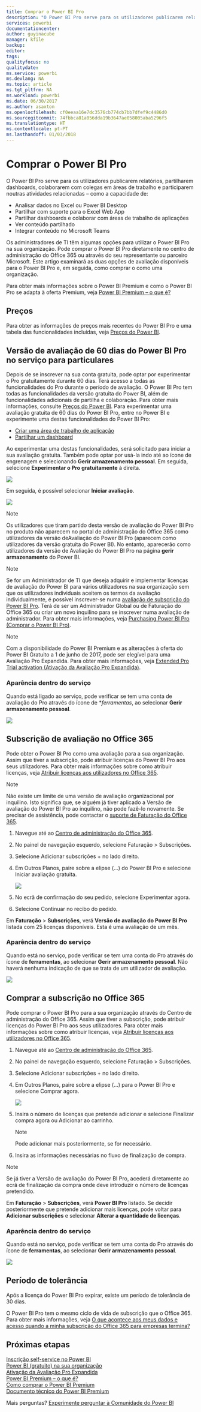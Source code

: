 ```yaml
---
title: Comprar o Power BI Pro
description: "O Power BI Pro serve para os utilizadores publicarem relatórios, partilharem dashboards, colaborarem com colegas em áreas de trabalho e participarem noutras atividades relacionadas."
services: powerbi
documentationcenter: 
author: guyinacube
manager: kfile
backup: 
editor: 
tags: 
qualityfocus: no
qualitydate: 
ms.service: powerbi
ms.devlang: NA
ms.topic: article
ms.tgt_pltfrm: NA
ms.workload: powerbi
ms.date: 06/30/2017
ms.author: asaxton
ms.openlocfilehash: cf0eeaa16e7dc3576cb774cb7bb7dfef9c4486d0
ms.sourcegitcommit: 74fbbca81a056dda19b3647ae058005aba5296f5
ms.translationtype: HT
ms.contentlocale: pt-PT
ms.lasthandoff: 01/03/2018
---
```

# <a name="purchasing-power-bi-pro"></a>Comprar o Power BI Pro
O Power BI Pro serve para os utilizadores publicarem relatórios, partilharem dashboards, colaborarem com colegas em áreas de trabalho e participarem noutras atividades relacionadas – como a capacidade de:

* Analisar dados no Excel ou Power BI Desktop
* Partilhar com suporte para o Excel Web App
* Partilhar dashboards e colaborar com áreas de trabalho de aplicações
* Ver conteúdo partilhado
* Integrar conteúdo no Microsoft Teams

Os administradores de TI têm algumas opções para utilizar o Power BI Pro na sua organização. Pode comprar o Power BI Pro diretamente no centro de administração do Office 365 ou através do seu representante ou parceiro Microsoft. Este artigo examinará as duas opções de avaliação disponíveis para o Power BI Pro e, em seguida, como comprar o como uma organização.

Para obter mais informações sobre o Power BI Premium e como o Power BI Pro se adapta à oferta Premium, veja [Power BI Premium – o que é?](service-premium.md)

## <a name="pricing"></a>Preços
Para obter as informações de preços mais recentes do Power BI Pro e uma tabela das funcionalidades incluídas, veja [Preços do Power BI](https://powerbi.microsoft.com/pricing/).

## <a name="in-service-power-bi-pro-60-day-trial-for-individuals"></a>Versão de avaliação de 60 dias do Power BI Pro no serviço para particulares
Depois de se inscrever na sua conta gratuita, pode optar por experimentar o Pro gratuitamente durante 60 dias. Terá acesso a todas as funcionalidades do Pro durante o período de avaliação. O Power BI Pro tem todas as funcionalidades da versão gratuita do Power BI, além de funcionalidades adicionais de partilha e colaboração. Para obter mais informações, consulte [Preços do Power BI](https://powerbi.microsoft.com/pricing). Para experimentar uma avaliação gratuita de 60 dias do Power BI Pro, entre no Power BI e experimente uma destas funcionalidades do Power BI Pro:

* [Criar uma área de trabalho de aplicação](service-create-distribute-apps.md)
* [Partilhar um dashboard](service-share-dashboards.md)

Ao experimentar uma destas funcionalidades, será solicitado para iniciar a sua avaliação gratuita. Também pode optar por usá-la indo até ao ícone de engrenagem e selecionando **Gerir armazenamento pessoal**. Em seguida, selecione **Experimentar o Pro gratuitamente** à direita.

![](media/service-admin-purchasing-power-bi-pro/powerbi-pro-trial1.png)

Em seguida, é possível selecionar **Iniciar avaliação**.

![](media/service-admin-purchasing-power-bi-pro/powerbi-pro-trial2.png)

> [!NOTE]
> Os utilizadores que tiram partido desta versão de avaliação do Power BI Pro no produto não aparecem no portal de administração do Office 365 como utilizadores da versão deAvaliação do Power BI Pro (aparecem como utilizadores da versão gratuita do Power BI). No entanto, aparecerão como utilizadores da versão de Avaliação do Power BI Pro na página **gerir armazenamento** do Power BI.

> [!NOTE]
> Se for um Administrador de TI que deseja adquirir e implementar licenças de avaliação do Power BI para vários utilizadores na sua organização sem que os utilizadores individuais aceitem os termos da avaliação individualmente, é possível inscrever-se numa [avaliação de subscrição do Power BI Pro](https://portal.office.com/Signup/MainSignup15.aspx?OfferId=d59682f3-3e3b-4686-9c00-7c7c1c736085&dl=POWER_BI_PRO). Terá de ser um Administrador Global ou de Faturação do Office 365 ou criar um novo inquilino para se inscrever numa avaliação de administrador. Para obter mais informações, veja [Purchasing Power BI Pro (Comprar o Power BI Pro)](service-admin-purchasing-power-bi-pro.md).

> [!NOTE]
> Com a disponibilidade do Power BI Premium e as alterações à oferta do Power BI Gratuito a 1 de junho de 2017, pode ser elegível para uma Avaliação Pro Expandida. Para obter mais informações, veja [Extended Pro Trial activation (Ativação da Avaliação Pro Expandida)](service-extended-pro-trial.md).

### <a name="what-this-looks-like-within-the-service"></a>Aparência dentro do serviço
Quando está ligado ao serviço, pode verificar se tem uma conta de avaliação do Pro através do ícone de **ferramentas*, ao selecionar **Gerir armazenamento pessoal**.

![](media/service-admin-purchasing-power-bi-pro/powerbi-pro-trial3.png)

## <a name="subscription-trial-in-office-365"></a>Subscrição de avaliação no Office 365
Pode obter o Power BI Pro como uma avaliação para a sua organização. Assim que tiver a subscrição, pode atribuir licenças do Power BI Pro aos seus utilizadores. Para obter mais informações sobre como atribuir licenças, veja [Atribuir licenças aos utilizadores no Office 365](https://support.office.com/article/Assign-or-unassign-licenses-for-Office-365-for-business-997596b5-4173-4627-b915-36abac6786dc).

> [!NOTE]
> Não existe um limite de uma versão de avaliação organizacional por inquilino. Isto significa que, se alguém já tiver aplicado a Versão de avaliação do Power BI Pro ao inquilino, não pode fazê-lo novamente. Se precisar de assistência, pode contactar o [suporte de Faturação do Office 365](https://support.office.microsoft.com/article/Contact-Office-365-for-business-support-Admin-Help-32a17ca7-6fa0-4870-8a8d-e25ba4ccfd4b?CorrelationId=552bbf37-214f-4202-80cb-b94240dcd671&ui=en-US&rs=en-US&ad=US#BKMK_call_support).
> 

1. Navegue até ao [Centro de administração do Office 365](https://portal.office.com/admin/default.aspx).
2. No painel de navegação esquerdo, selecione Faturação > Subscrições.
3. Selecione Adicionar subscrições + no lado direito.
4. Em Outros Planos, paire sobre a elipse (...) do Power BI Pro e selecione Iniciar avaliação gratuita.
   
    ![](media/service-admin-purchasing-power-bi-pro/organization-pro-trial1.png)
5. No ecrã de confirmação do seu pedido, selecione Experimentar agora.
6. Selecione Continuar no recibo do pedido.

Em **Faturação** > **Subscrições**, verá **Versão de avaliação do Power BI Pro** listada com 25 licenças disponíveis. Esta é uma avaliação de um mês.

### <a name="what-this-looks-like-within-the-service"></a>Aparência dentro do serviço
Quando está no serviço, pode verificar se tem uma conta do Pro através do ícone de **ferramentas**, ao selecionar **Gerir armazenamento pessoal**. Não haverá nenhuma indicação de que se trata de um utilizador de avaliação.

![](media/service-admin-purchasing-power-bi-pro/powerbi-pro3.png)

## <a name="purchase-subscription-in-office-365"></a>Comprar a subscrição no Office 365
Pode comprar o Power BI Pro para a sua organização através do Centro de administração do Office 365. Assim que tiver a subscrição, pode atribuir licenças do Power BI Pro aos seus utilizadores. Para obter mais informações sobre como atribuir licenças, veja [Atribuir licenças aos utilizadores no Office 365](https://support.office.com/article/Assign-or-unassign-licenses-for-Office-365-for-business-997596b5-4173-4627-b915-36abac6786dc).

1. Navegue até ao [Centro de administração do Office 365](https://portal.office.com/admin/default.aspx).
2. No painel de navegação esquerdo, selecione Faturação > Subscrições.
3. Selecione Adicionar subscrições + no lado direito.
4. Em Outros Planos, paire sobre a elipse (...) para o Power BI Pro e selecione Comprar agora.
   
    ![](media/service-admin-purchasing-power-bi-pro/organization-pro1.png)
5. Insira o número de licenças que pretende adicionar e selecione Finalizar compra agora ou Adicionar ao carrinho.
   
   > [!NOTE]
   > Pode adicionar mais posteriormente, se for necessário.
   > 
   > 
6. Insira as informações necessárias no fluxo de finalização de compra.

> [!NOTE]
> Se já tiver a Versão de avaliação do Power BI Pro, acederá diretamente ao ecrã de finalização da compra onde deve introduzir o número de licenças pretendido.
> 
> 

Em **Faturação** > **Subscrições**, verá **Power BI Pro** listado. Se decidir posteriormente que pretende adicionar mais licenças, pode voltar para **Adicionar subscrições** e selecionar **Alterar a quantidade de licenças**.

### <a name="what-this-looks-like-within-the-service"></a>Aparência dentro do serviço
Quando está no serviço, pode verificar se tem uma conta do Pro através do ícone de **ferramentas**, ao selecionar **Gerir armazenamento pessoal**.

![](media/service-admin-purchasing-power-bi-pro/powerbi-pro3.png)

## <a name="grace-period"></a>Período de tolerância
Após a licença do Power BI Pro expirar, existe um período de tolerância de 30 dias. 

O Power BI Pro tem o mesmo ciclo de vida de subscrição que o Office 365. Para obter mais informações, veja [O que acontece aos meus dados e acesso quando a minha subscrição do Office 365 para empresas termina?](https://support.office.com/en-us/article/What-happens-to-my-data-and-access-when-my-Office-365-for-business-subscription-ends-4436582f-211a-45ec-b72e-33647f97d8a3)

## <a name="next-steps"></a>Próximas etapas
[Inscrição self-service no Power BI](service-self-service-signup-for-power-bi.md)  
[Power BI (gratuito) na sua organização](service-admin-service-free-in-your-organization.md)  
[Ativação da Avaliação Pro Expandida](service-extended-pro-trial.md)  
[Power BI Premium – o que é?](service-premium.md)  
[Como comprar o Power BI Premium](service-admin-premium-purchase.md)  
[Documento técnico do Power BI Premium](https://aka.ms/pbipremiumwhitepaper)  

Mais perguntas? [Experimente perguntar à Comunidade do Power BI](http://community.powerbi.com/)

